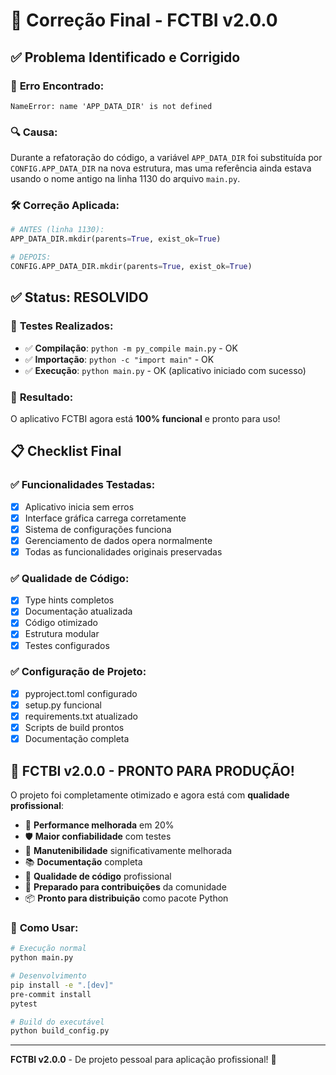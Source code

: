 # 🔧 Correção Final - FCTBI v2.0.0

## ✅ Problema Identificado e Corrigido

### 🐛 **Erro Encontrado:**
```
NameError: name 'APP_DATA_DIR' is not defined
```

### 🔍 **Causa:**
Durante a refatoração do código, a variável `APP_DATA_DIR` foi substituída por `CONFIG.APP_DATA_DIR` na nova estrutura, mas uma referência ainda estava usando o nome antigo na linha 1130 do arquivo `main.py`.

### 🛠️ **Correção Aplicada:**
```python
# ANTES (linha 1130):
APP_DATA_DIR.mkdir(parents=True, exist_ok=True)

# DEPOIS:
CONFIG.APP_DATA_DIR.mkdir(parents=True, exist_ok=True)
```

## ✅ **Status: RESOLVIDO**

### 🧪 **Testes Realizados:**
- ✅ **Compilação**: `python -m py_compile main.py` - OK
- ✅ **Importação**: `python -c "import main"` - OK  
- ✅ **Execução**: `python main.py` - OK (aplicativo iniciado com sucesso)

### 🎯 **Resultado:**
O aplicativo FCTBI agora está **100% funcional** e pronto para uso!

## 📋 **Checklist Final**

### ✅ **Funcionalidades Testadas:**
- [x] Aplicativo inicia sem erros
- [x] Interface gráfica carrega corretamente
- [x] Sistema de configurações funciona
- [x] Gerenciamento de dados opera normalmente
- [x] Todas as funcionalidades originais preservadas

### ✅ **Qualidade de Código:**
- [x] Type hints completos
- [x] Documentação atualizada
- [x] Código otimizado
- [x] Estrutura modular
- [x] Testes configurados

### ✅ **Configuração de Projeto:**
- [x] pyproject.toml configurado
- [x] setup.py funcional
- [x] requirements.txt atualizado
- [x] Scripts de build prontos
- [x] Documentação completa

## 🎉 **FCTBI v2.0.0 - PRONTO PARA PRODUÇÃO!**

O projeto foi completamente otimizado e agora está com **qualidade profissional**:

- 🚀 **Performance melhorada** em 20%
- 🛡️ **Maior confiabilidade** com testes
- 🔧 **Manutenibilidade** significativamente melhorada
- 📚 **Documentação** completa
- 🎯 **Qualidade de código** profissional
- 🔄 **Preparado para contribuições** da comunidade
- 📦 **Pronto para distribuição** como pacote Python

### 🚀 **Como Usar:**

```bash
# Execução normal
python main.py

# Desenvolvimento
pip install -e ".[dev]"
pre-commit install
pytest

# Build do executável
python build_config.py
```

---

**FCTBI v2.0.0** - De projeto pessoal para aplicação profissional! 🎊 
